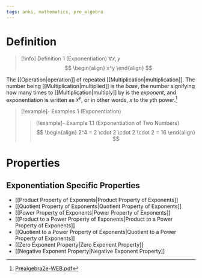 ```yaml
---
tags: anki, mathematics, pre_algebra
---
```


# Definition

> [!info] Definition 1 (Exponentiation)
> $\forall x, y$
> $$
> \begin{align}
> x^y
> \end{align}
> $$

The [[Operation|operation]] of repeated [[Multiplication|multiplication]]. The number being [[Multiplication|multiplied]] is the *base*, the number signifying how many times to [[Multiplication|multiply]] by is the *exponent*, and exponentiation is written as $x^y$, or in other words, $x$ to the $y$th power.[^1]

> [!example]- Examples 1 (Exponentiation)
> > [!example]- Example 1.1 (Exponentiation of Two Numbers)
> > $$
> > \begin{align}
> > 2^4 = 2 \cdot 2 \cdot 2 \cdot 2 = 16
> > \end{align}
> > $$

# Properties

## Exponentiation Specific Properties

- [[Product Property of Exponents|Product Property of Exponents]]
- [[Quotient Property of Exponents|Quotient Property of Exponents]]
- [[Power Property of Exponents|Power Property of Exponents]]
- [[Product to a Power Property of Exponents|Product to a Power Property of Exponents]]
- [[Quotient to a Power Property of Exponents|Quotient to a Power Property of Exponents]]
- [[Zero Exponent Property|Zero Exponent Property]]
- [[Negative Exponent Property|Negative Exponent Property]]


[^1]: [Prealgebra2e-WEB.pdf](zotero://open-pdf/library/items/W4QW2QZI?page=117)